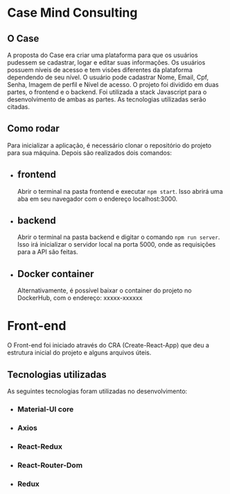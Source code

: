 # Case Mind Consulting

## O Case

A proposta do Case era criar uma plataforma para que os usuários pudessem se cadastrar, logar e editar suas informações. Os usuários possuem níveis de acesso e tem visões diferentes da plataforma dependendo de seu nível. O usuário pode cadastrar Nome, Email, Cpf, Senha, Imagem de perfil e Nível de acesso. O projeto foi dividido em duas partes, o frontend e o backend. Foi utilizada a stack Javascript para o desenvolvimento de ambas as partes. As tecnologias utilizadas serão citadas.

## Como rodar

Para inicializar a aplicação, é necessário clonar o repositório do projeto para sua máquina. Depois são realizados dois comandos:

- ## frontend

  Abrir o terminal na pasta frontend e executar `npm start`. Isso abrirá uma aba em seu navegador com o endereço localhost:3000.

- ## backend

  Abrir o terminal na pasta backend e digitar o comando `npm run server`. Isso irá inicializar o servidor local na porta 5000, onde as requisições para a API são feitas.

- ## Docker container

  Alternativamente, é possível baixar o container do projeto no DockerHub, com o endereço: xxxxx-xxxxxx

# Front-end

O Front-end foi iniciado através do CRA (Create-React-App) que deu a estrutura inicial do projeto e alguns arquivos úteis.

## Tecnologias utilizadas

As seguintes tecnologias foram utilizadas no desenvolvimento:

- ### Material-UI core
- ### Axios
- ### React-Redux
- ### React-Router-Dom
- ### Redux
